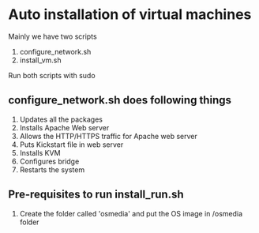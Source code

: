 # Auto installation of virtual machines

Mainly we have two scripts

1. configure_network.sh
2. install_vm.sh

Run both scripts with sudo

## configure_network.sh does following things

1. Updates all the packages
2. Installs Apache Web server
3. Allows the HTTP/HTTPS traffic for Apache web server
4. Puts Kickstart file in web server
5. Installs KVM
6. Configures bridge
7. Restarts the system

## Pre-requisites to run install_run.sh

1. Create the folder called 'osmedia' and put the OS image in /osmedia folder

